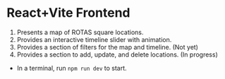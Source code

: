 # React+Vite Frontend

1. Presents a map of ROTAS square locations.
2. Provides an interactive timeline slider with animation.
3. Provides a section of filters for the map and timeline. (Not yet)
4. Provides a section to add, update, and delete locations. (In progress)

- In a terminal, run ``` npm run dev ``` to start.